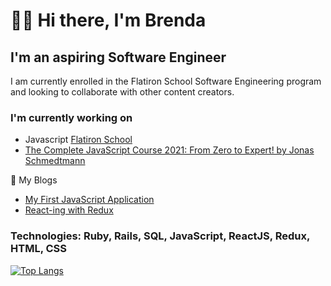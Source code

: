 # 👋🏻 Hi there, I'm Brenda

## I'm an aspiring Software Engineer

I am currently enrolled in the Flatiron School Software Engineering program and looking to collaborate with other content creators.

### I'm currently working on

- Javascript [Flatiron School](https://flatironschool.com)
- [The Complete JavaScript Course 2021: From Zero to Expert! by Jonas Schmedtmann](https://www.udemy.com/course/the-complete-javascript-course/)

📕 My Blogs

<!-- BLOG-POST-LIST:START -->

- [My First JavaScript Application](https://brendaferrufino-22455.medium.com/my-javascript-learning-journey-729dd32a5b20)
- [React-ing with Redux](https://brenda-ferrufino.medium.com/react-redux-project-9a7f6a215ee8)

<!-- BLOG-POST-LIST:END -->

### Technologies: Ruby, Rails, SQL, JavaScript, ReactJS, Redux, HTML, CSS

[![Top Langs](https://github-readme-stats.vercel.app/api/top-langs/?username=ferrufinob&theme=onedark)](https://github-readme-stats.vercel.app/api?username=ferrufinob&show_icons=true&theme=onedark)
